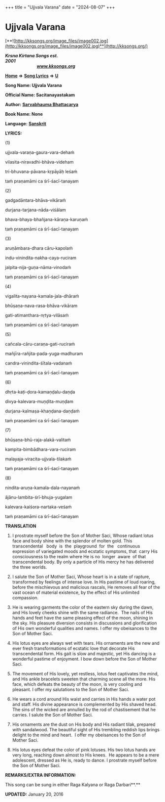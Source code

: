 +++
title = "Ujjvala Varana"
date = "2024-08-07"
+++

# Ujjvala Varana
[**![http://kksongs.org/image_files/image002.jpg](http://kksongs.org/image_files/image002.jpg)**](http://kksongs.org/)

**_Krsna Kirtana Songs est. 2001_**                                                                                                                                                 **_www.kksongs.org_**

**[Home](http://kksongs.org/)** **⇒** **[Song Lyrics](http://kksongs.org/lyrics.html)** **⇒** **[U](http://kksongs.org/songs/song_u.html)**

**Song Name: Ujjvala Varana**

**Official Name: Sacitanayastakam**

**Author:** [**Sarvabhauma Bhattacarya**](http://kksongs.org/authors/list/sarvabhauma.html)

**Book Name: None**

**Language:** [**Sanskrit**](http://kksongs.org/language/list/sanskrit.html)

**LYRICS:**

(1)

ujjvala-varaṇa-gaura-vara-dehaḿ

vilasita-niravadhi-bhāva-videham

tri-bhuvana-pāvana-kṛpāyāḥ leśaḿ

taḿ praṇamāmi ca śrī-śacī-tanayam

(2)

gadgadāntara-bhāva-vikāraḿ

durjana-tarjana-nāda-viśālam

bhava-bhaya-bhañjana-kāraṇa-karuṇaḿ

taḿ praṇamāmi ca śrī-śacī-tanayam

(3)

aruṇāmbara-dhara cāru-kapolaḿ

indu-vinindita-nakha-caya-ruciram

jalpita-nija-guṇa-nāma-vinodaḿ

taḿ praṇamāmi ca śrī-śacī-tanayam

(4)

vigalita-nayana-kamala-jala-dhāraḿ

bhūṣaṇa-nava-rasa-bhāva-vikāram

gati-atimanthara-nṛtya-vilāsaḿ

taḿ praṇamāmi ca śrī-śacī-tanayam

(5)

cañcala-cāru-caraṇa-gati-ruciraḿ

mañjīra-rañjita-pada-yuga-madhuram

candra-vinindita-śītala-vadanaḿ

taḿ praṇamāmi ca śrī-śacī-tanayam

(6)

dhṛta-kaṭi-ḍora-kamaṇḍalu-daṇḍa

divya-kalevara-muṇḍita-muṇḍam

durjana-kalmaṣa-khaṇḍana-daṇḍaḿ

taḿ praṇamāmi ca śrī-śacī-tanayam

(7)

bhūṣaṇa-bhū-raja-alakā-valitaḿ

kampita-bimbādhara-vara-ruciram

malayaja-viracita-ujjvala-tilakaḿ

taḿ praṇamāmi ca śrī-śacī-tanayam

(8)

nindita-aruṇa-kamala-dala-nayanaḿ

ājānu-lambita-śrī-bhuja-yugalam

kalevara-kaiśora-nartaka-veśaḿ

taḿ praṇamāmi ca śrī-śacī-tanayam

**TRANSLATION**

1) I prostrate myself before the Son of Mother Saci, Whose radiant lotus face and body shine with the splendor of molten gold. This transcendental   body  is  the  playground  for  the   continuous expression of variegated moods and ecstatic symptoms, that  carry His  consciousness to the realm where He is no  longer  aware  of that transcendental body. By only a particle of His mercy he has delivered the three worlds.

2) I salute the Son of Mother Saci, Whose heart is in a state of rapture, transformed by feelings of intense love. In His pastime of loud roaring, before the mischievous and malicious rascals, He removes all fear of the vast ocean of material existence, by the effect of His unlimited compassion.

3) He is wearing garments the color of the eastern sky during the dawn, and His lovely cheeks shine with the same radiance.  The nails of His hands and feet have the same pleasing effect of the moon, shining in the sky. His pleasure diversion consists in discussions and glorification of His own wonderful qualities and names. I offer my obeisances to the Son of Mother Saci.

4) His lotus eyes are always wet with tears. His ornaments are the new and ever fresh transformations of ecstatic love that decorate His transcendental form. His gait is slow and majestic, yet His dancing is a wonderful pastime of enjoyment. I bow down before the Son of Mother Saci.

5) The movement of His lovely, yet restless, lotus feet captivates the mind, and His ankle bracelets sweeten that charming scene all the more. His face, which defeats the beauty of the moon, is very cooling and pleasant. I offer my salutations to the Son of Mother Saci.

6) He wears a cord around His waist and carries in His hands a water pot and staff. His divine appearance is complemented by His shaved head. The sins of the wicked are annulled by the rod of chastisement that he carries. I salute the Son of Mother Saci.

7) His ornaments are the dust on His body and His radiant tilak, prepared with sandalwood. The beautiful sight of His trembling reddish lips brings delight to the mind and heart.  I offer my obeisances to the Son of Mother Saci.

8) His lotus eyes defeat the color of pink lotuses. His two lotus hands are very long, reaching down almost to His knees.  He appears to be a mere adolescent, dressed as He is, ready to dance. I prostrate myself before the Son of Mother Saci.

**REMARKS/EXTRA INFORMATION:**

This song can be sung in either Raga Kalyana or Raga Darbari**.**

**UPDATED:** January 20, 2016